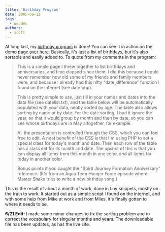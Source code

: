 ```yaml
---
title: 'Birthday Program'
date: 2005-06-12
tags:
  - webdev
authors:
  - scott
---
```


At long last, my [birthday program](https://dates.oscorp.net/) is done! You can see it in action on the demo page [over here](https://dates.oscorp.net/). Basically, it's just a list of birthdays, but it's also sortable and easily added to. To quote from my comments in the program:

> This is a simple page I threw together to list birthdays and anniversaries, and time elapsed since them. I did this because I could never remember how old some of my friends and family members were, and because I already had this nifty "date_difference" function I found on the internet (see date.php).
>
> This is pretty simple to use, just fill in your names and dates into the data file (see datelist.txt), and the table below will be automatically populated with your data, neatly sorted by age. The table also allows sorting by name or by date. For the date sorting, I had it ignore the year, so that it would group by month and then by date, so you can see whose birthdays are in May altogether, for example.
>
> All the presentation is controlled through the CSS, which you can feel free to edit. A neat benefit of the CSS is that I'm using PHP to set a special class for today's month and date. Then each row of the table has a class set for its month and date. The upshot of this is that you can display all items from this month in one color, and all items for today in another color.
>
> Bonus points if you caught the "Spirit Journey Formation Anniversary" reference. (It's from an Aqua Teen Hunger Force episode where Master Shake tries to write a new birthday song.)

This is the result of about a month of work, done in tiny snippets, mostly on the train to work. It started out as a simple script I found on the internet, and with some help from Mike at work and from Miles, it's finally gotten to where it needs to be.

**6/21 Edit:** I made some minor changes to fix the sorting problem and to correct the vocabulary for singular months and years. The downloadable file has been updates, as has the live site.
